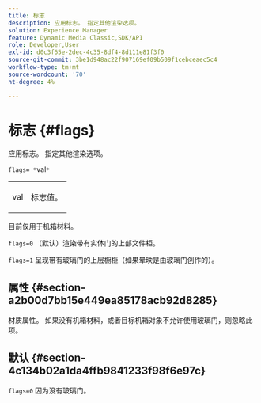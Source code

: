 ```yaml
---
title: 标志
description: 应用标志。 指定其他渲染选项。
solution: Experience Manager
feature: Dynamic Media Classic,SDK/API
role: Developer,User
exl-id: d0c3f65e-2dec-4c35-8df4-8d111e81f3f0
source-git-commit: 3be1d948ac22f907169ef09b509f1cebceaec5c4
workflow-type: tm+mt
source-wordcount: '70'
ht-degree: 4%

---
```


# 标志 {#flags}

应用标志。 指定其他渲染选项。

`flags= *`val`*`

<table id="simpletable_00B21BD9E47E4D2FB0042CB507431916"> 
 <tr class="strow"> 
  <td class="stentry"> <p><span class="varname"> val</span> </p> </td> 
  <td class="stentry"> <p>标志值。 </p></td> 
 </tr> 
</table>

目前仅用于机箱材料。

`flags=0` （默认）渲染带有实体门的上部文件柜。

`flags=1` 呈现带有玻璃门的上层橱柜（如果晕映是由玻璃门创作的）。

## 属性 {#section-a2b00d7bb15e449ea85178acb92d8285}

材质属性。 如果没有机箱材料，或者目标机箱对象不允许使用玻璃门，则忽略此项。

## 默认 {#section-4c134b02a1da4ffb9841233f98f6e97c}

`flags=0` 因为没有玻璃门。
